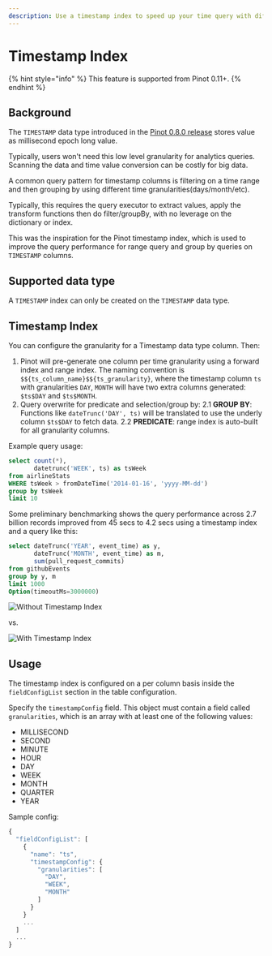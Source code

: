 ```yaml
---
description: Use a timestamp index to speed up your time query with different granularities
---
```


# Timestamp Index

{% hint style="info" %}
This feature is supported from Pinot 0.11+.
{% endhint %}

## Background

The `TIMESTAMP` data type introduced in the [Pinot 0.8.0 release](../releases/0.8.0.md) stores value as millisecond epoch long value.

Typically, users won't need this low level granularity for analytics queries. Scanning the data and time value conversion can be costly for big data.

A common query pattern for timestamp columns is filtering on a time range and then grouping by using different time granularities(days/month/etc).

Typically, this requires the query executor to extract values, apply the transform functions then do filter/groupBy, with no leverage on the dictionary or index.

This was the inspiration for the Pinot timestamp index, which is used to improve the query performance for range query and group by queries on `TIMESTAMP` columns.

## Supported data type

A `TIMESTAMP` index can only be created on the `TIMESTAMP` data type.

## Timestamp Index

You can configure the granularity for a Timestamp data type column. Then:

1. Pinot will pre-generate one column per time granularity using a forward index and range index. The naming convention is `$${ts_column_name}$${ts_granularity}`, where the timestamp column `ts` with granularities `DAY`, `MONTH` will have two extra columns generated: `$ts$DAY` and `$ts$MONTH`.
2. Query overwrite for predicate and selection/group by:
   2.1 **GROUP BY**: Functions like `dateTrunc('DAY', ts)` will be translated to use the underly column `$ts$DAY` to fetch data.
   2.2 **PREDICATE**: range index is auto-built for all granularity columns.

Example query usage:

```sql
select count(*), 
       datetrunc('WEEK', ts) as tsWeek 
from airlineStats 
WHERE tsWeek > fromDateTime('2014-01-16', 'yyyy-MM-dd') 
group by tsWeek
limit 10
```

Some preliminary benchmarking shows the query performance across 2.7 billion records improved from 45 secs to 4.2 secs using a timestamp index and a query like this:

```sql
select dateTrunc('YEAR', event_time) as y, 
       dateTrunc('MONTH', event_time) as m,  
       sum(pull_request_commits) 
from githubEvents 
group by y, m 
limit 1000
Option(timeoutMs=3000000)
```

![Without Timestamp Index](https://user-images.githubusercontent.com/1202120/160910329-0d9ca637-dc95-4137-8c79-2f66cc8fbabf.png)

vs.

![With Timestamp Index](https://user-images.githubusercontent.com/1202120/160910364-48424875-1967-42d3-9a76-bdf1ee81a4ca.png)

## Usage

The timestamp index is configured on a per column basis inside the `fieldConfigList` section in the table configuration.

Specify the `timestampConfig` field. This object must contain a field called `granularities`, which is an array with 
at least one of the following values:
- MILLISECOND
- SECOND
- MINUTE
- HOUR
- DAY
- WEEK
- MONTH
- QUARTER
- YEAR

Sample config:

```js
{
  "fieldConfigList": [
    {
      "name": "ts",
      "timestampConfig": {
        "granularities": [
          "DAY",
          "WEEK",
          "MONTH"
        ]
      }
    }
    ...
  ]
  ...
}
```

